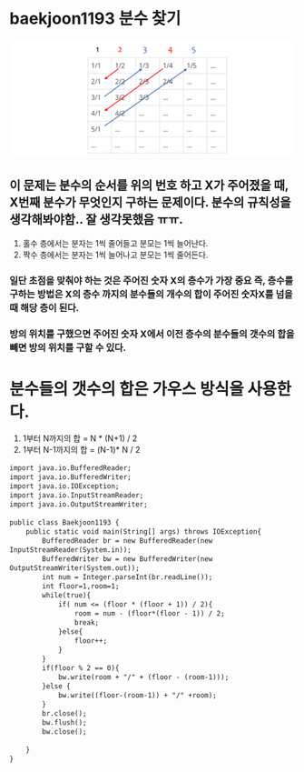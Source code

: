 # baekjoon1193 분수 찾기 
![백준 문제](/Level8/Baekjoon1193/1193.png)
## 이 문제는 분수의 순서를 위의 번호 하고 X가 주어졌을 때, X번째 분수가 무엇인지 구하는 문제이다. 분수의 규칙성을 생각해봐야함.. 잘 생각못했음 ㅠㅠ.
1. 홀수 층에서는 분자는 1씩 줄어들고 분모는 1씩 늘어난다. 
2.  짝수 층에서는 분자는 1씩 늘어나고 분모는 1씩 줄어든다. 
### 일단 초점을 맞춰야 하는 것은 주어진 숫자 X의 층수가 가장 중요 즉, 층수를 구하는 방법은 X의 층수 까지의 분수들의 개수의 합이 주어진 숫자X를 넘을 때 해당 층이 된다.  
### 방의 위치를 구했으면 주어진 숫자 X에서 이전 층수의 분수들의 갯수의 합을 빼면 방의 위치를 구할 수 있다. 
# 분수들의 갯수의 합은 가우스 방식을 사용한다. 
1. 1부터 N까지의 합 = N * (N+1) / 2
2. 1부터 N-1까지의 합 = (N-1)* N / 2
````
import java.io.BufferedReader;
import java.io.BufferedWriter;
import java.io.IOException;
import java.io.InputStreamReader;
import java.io.OutputStreamWriter;

public class Baekjoon1193 {
    public static void main(String[] args) throws IOException{
        BufferedReader br = new BufferedReader(new InputStreamReader(System.in));
        BufferedWriter bw = new BufferedWriter(new OutputStreamWriter(System.out));
        int num = Integer.parseInt(br.readLine());
        int floor=1,room=1;
        while(true){
            if( num <= (floor * (floor + 1)) / 2){        
                room = num - (floor*(floor - 1)) / 2;
                break;
            }else{
                floor++;
            }
        }
        if(floor % 2 == 0){
            bw.write(room + "/" + (floor - (room-1)));
        }else {
            bw.write((floor-(room-1)) + "/" +room);
        }
        br.close();
        bw.flush();
        bw.close();
       
    }
}
